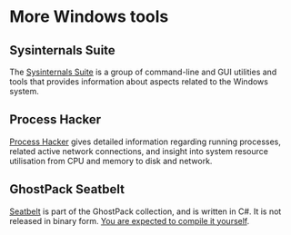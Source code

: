 # More Windows tools

## Sysinternals Suite

The [Sysinternals Suite](https://docs.microsoft.com/en-us/sysinternals/downloads/) is a group of command-line and 
GUI utilities and tools that provides information about aspects related to the Windows system.

## Process Hacker

[Process Hacker](https://processhacker.sourceforge.io/) gives detailed information regarding running processes, 
related active network connections, and insight into system resource utilisation from CPU and memory to disk and 
network.

## GhostPack Seatbelt

[Seatbelt](https://github.com/GhostPack/Seatbelt) is part of the GhostPack collection, and is written in C#. It is 
not released in binary form. 
[You are expected to compile it yourself](https://github.com/GhostPack/Seatbelt#compile-instructions).

